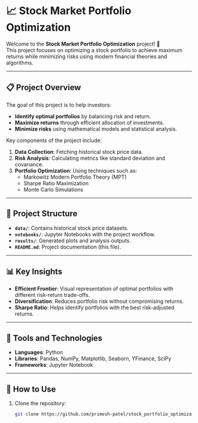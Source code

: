 # 📈 Stock Market Portfolio Optimization  

Welcome to the **Stock Market Portfolio Optimization** project! 🚀  
This project focuses on optimizing a stock portfolio to achieve maximum returns while minimizing risks using modern financial theories and algorithms.  

---

## 📋 Project Overview  
The goal of this project is to help investors:  
- **Identify optimal portfolios** by balancing risk and return.  
- **Maximize returns** through efficient allocation of investments.  
- **Minimize risks** using mathematical models and statistical analysis.  

Key components of the project include:  
1. **Data Collection**: Fetching historical stock price data.  
2. **Risk Analysis**: Calculating metrics like standard deviation and covariance.  
3. **Portfolio Optimization**: Using techniques such as:  
   - Markowitz Modern Portfolio Theory (MPT)  
   - Sharpe Ratio Maximization  
   - Monte Carlo Simulations  

---

## 📁 Project Structure  
- **`data/`**: Contains historical stock price datasets.  
- **`notebooks/`**: Jupyter Notebooks with the project workflow.  
- **`results/`**: Generated plots and analysis outputs.  
- **`README.md`**: Project documentation (this file).  

---

## 📊 Key Insights  
- **Efficient Frontier**: Visual representation of optimal portfolios with different risk-return trade-offs.  
- **Diversification**: Reduces portfolio risk without compromising returns.  
- **Sharpe Ratio**: Helps identify portfolios with the best risk-adjusted returns.  

---

## 🔧 Tools and Technologies  
- **Languages**: Python  
- **Libraries**: Pandas, NumPy, Matplotlib, Seaborn, YFinance, SciPy  
- **Frameworks**: Jupyter Notebook  

---

## 🚀 How to Use  
1. Clone the repository:  
   ```bash  
   git clone https://github.com/primesh-patel/stock_portfolio_optimization.git  

